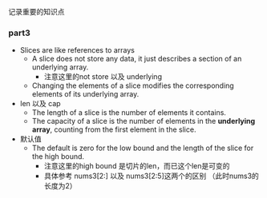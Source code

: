 记录重要的知识点

### part3
- Slices are like references to arrays 
  - A slice does not store any data, it just describes a section of an underlying array.
    - 注意这里的not store 以及 underlying
  - Changing the elements of a slice modifies the corresponding elements of its underlying array.
- len 以及 cap
  - The length of a slice is the number of elements it contains.
  - The capacity of a slice is the number of elements in the **underlying array**, counting from the first element in the slice.
- 默认值
  - The default is zero for the low bound and the length of the slice for the high bound.
    - 注意这里的high bound 是切片的len，而已这个len是可变的
    - 具体参考 nums3[2:] 以及 nums3[2:5]这两个的区别 （此时nums3的长度为2）
